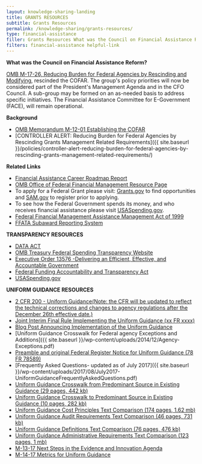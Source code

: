 ```yaml
---
layout: knowledge-sharing-landing
title: GRANTS RESOURCES
subtitle: Grants Resources
permalink: /knowledge-sharing/grants-resources/
type: financial-assistance
filler: Grants Resources What was the Council on Financial Assistance Reform?  OMB M-17-26, Reducing Burden for Federal Agencies by Rescinding and Modifying, rescinded the COFAR. The group's policy priorities will now be considered part of the President's Management Agenda and in the CFO Council. A sub-group may be formed on an as-needed basis to address specific. Continued
filters: financial-assistance helpful-link
---
```


**What was the Council on Financial Assistance Reform?**

[OMB M-17-26, Reducing Burden for Federal Agencies by Rescinding and Modifying](https://www.whitehouse.gov/sites/whitehouse.gov/files/omb/memoranda/2017/M-17-26.pdf), rescinded the COFAR. The group's policy priorities will now be considered part of the President's Management Agenda and in the CFO Council. A sub-group may be formed on an as-needed basis to address specific initiatives. The Financial Assistance Committee for E-Government (FACE),  will remain operational. 

**Background**

* [OMB Memorandum M-12-01 Establishing the COFAR](https://obamawhitehouse.archives.gov/sites/default/files/omb/memoranda/2012/m-12-01.pdf)
* [CONTROLLER ALERT: Reducing Burden for Federal Agencies by Rescinding Grants Management Related Requirements]({{ site.baseurl }}/policies/controller-alert-reducing-burden-for-federal-agencies-by-rescinding-grants-management-related-requirements/)


**Related Links**

* <a href="{{site.baseurl}}/wp-content/uploads/2017/08/CFOC_FAM-Career-Roadmap-Report_Final.pdf">Financial Assistance Career Roadmap Report</a>
* [OMB Office of Federal Financial Management Resource Page](https://www.whitehouse.gov/omb/office-federal-financial-management/)
* To apply for a Federal Grant please visit: [Grants.gov](https://www.grants.gov/) to find opportunities and [SAM.gov](https://www.sam.gov/SAM/) to register prior to applying.
* To see how the Federal Government spends its money, and who receives financial assistance please visit [USASpending.gov](https://www.usaspending.gov/#/).
* [Federal Financial Management Assistance Management Act of 1999](https://www.govinfo.gov/content/pkg/PLAW-106publ107/pdf/PLAW-106publ107.pdf)
* [FFATA Subaward Reporting System](https://www.fsrs.gov/)

**TRANSPARENCY RESOURCES**
* [DATA ACT](https://www.congress.gov/bill/113th-congress/senate-bill/994)
* [OMB Treasury Federal Spending Transparency Website](https://fedspendingtransparency.github.io/)
* [Executive Order 13576 -Delivering an Efficient, Effective, and Accountable Government](https://www.govinfo.gov/content/pkg/CFR-2012-title3-vol1/pdf/CFR-2012-title3-vol1-eo13576.pdf)
* [Federal Funding Accountability and Transparency Act](https://www.govinfo.gov/content/pkg/BILLS-109s2590enr/pdf/BILLS-109s2590enr.pdf)
* [USASpending.gov](https://www.usaspending.gov/#/)

**UNIFORM GUIDANCE RESOURCES**
* [2 CFR 200 - Uniform Guidance(Note: the CFR will be updated to reflect the technical corrections and changes to agency regulations after the December 26th effective date.)](https://www.ecfr.gov/cgi-bin/text-idx?SID=6214841a79953f26c5c230d72d6b70a1&tpl=/ecfrbrowse/Title02/2cfr200_main_02.tpl)
* [Joint Interim Final Rule Implementing the Uniform Guidance (xx FR xxxx)](https://www.federalregister.gov/documents/2014/12/19/2014-28697/federal-awarding-agency-regulatory-implementation-of-office-of-management-and-budgets-uniform)
* [Blog Post Announcing Implementation of the Uniform Guidance](https://obamawhitehouse.archives.gov/blog/2014/12/18/transforming-landscape-federal-financial-assistance)
* [Uniform Guidance Crosswalk for Federal agency Exceptions and Additions]({{ site.baseurl }}/wp-content/uploads/2014/12/Agency-Exceptions.pdf)
* [Preamble and original Federal Register Notice for Uniform Guidance (78 FR 78589)](https://www.govinfo.gov/content/pkg/FR-2013-12-26/pdf/2013-30465.pdf)
* [Frequently Asked Questions- updated as of July 2017]({{ site.baseurl }}/wp-content/uploads/2017/08/July2017-UniformGuidanceFrequentlyAskedQuestions.pdf)
* [Uniform Guidance Crosswalk from Predominant Source in Existing Guidance (29 pages, 442 kb)](https://obamawhitehouse.archives.gov/sites/default/files/omb/fedreg/2013/uniform-guidance-crosswalk-from-predominate-source-in-existing-guidance.pdf)
* [Uniform Guidance Crosswalk to Predominant Source in Existing Guidance (10 pages, 282 kb)](https://obamawhitehouse.archives.gov/sites/default/files/omb/fedreg/2013/uniform-guidance-crosswalk-to-predominate-source-existing-guidance.pdf)
* [Uniform Guidance Cost Principles Text Comparison (174 pages, 1.62 mb)](https://obamawhitehouse.archives.gov/sites/default/files/omb/fedreg/2013/uniform-guidance-cost-principles-requirements-text-comparison.pdf)
* [Uniform Guidance Audit Requirements Text Comparison (46 pages, 731 kb)](https://obamawhitehouse.archives.gov/sites/default/files/omb/fedreg/2013/uniform-guidance-audit-requirements-text-comparison.pdf)
* [Uniform Guidance Definitions Text Comparison (76 pages, 476 kb)](https://obamawhitehouse.archives.gov/sites/default/files/omb/fedreg/2013/uniform-guidance-definitions-text-comparison.pdf)
* [Uniform Guidance Administrative Requirements Text Comparison (123 pages, 1 mb)](https://obamawhitehouse.archives.gov/sites/default/files/omb/fedreg/2013/uniform_guidance_administrative_requirements_text_comparison.pdf)
* [M-13-17 Next Steps in the Evidence and Innovation Agenda](https://obamawhitehouse.archives.gov/sites/default/files/omb/memoranda/2013/m-13-17.pdf)
* [M-14-17 Metrics for Uniform Guidance](https://obamawhitehouse.archives.gov/sites/default/files/omb/memoranda/2014/m-14-17.pdf)
